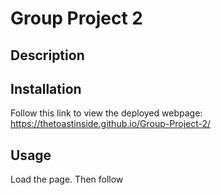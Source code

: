 # Group Project 2

## Description


## Installation

Follow this link to view the deployed webpage:
https://thetoastinside.github.io/Group-Project-2/

## Usage

Load the page. Then follow
